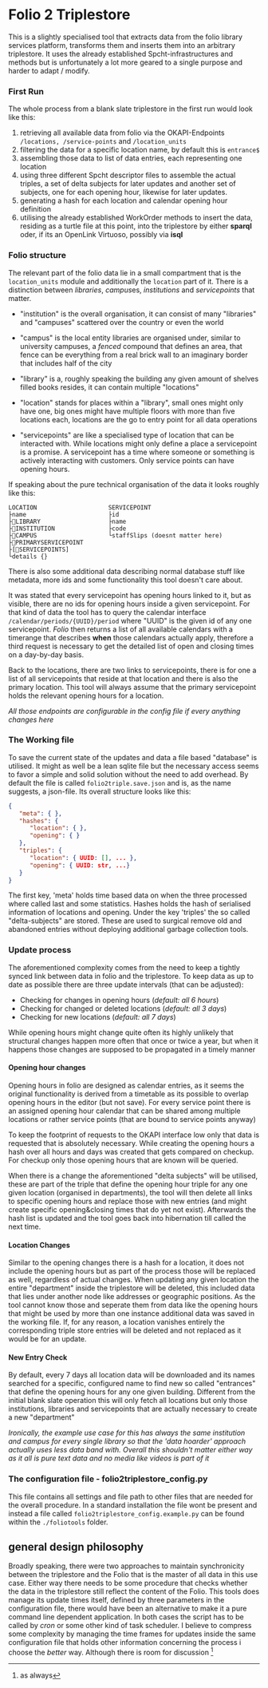  

# Folio 2 Triplestore

This is a slightly specialised tool that extracts data from the folio library services platform, transforms them and inserts them into an arbitrary triplestore. It uses the already established Spcht-infrastructures and methods but is unfortunately a lot more geared to a single purpose and harder to adapt / modify.

### First Run

The whole process from a blank slate triplestore in the first run would look like this:

1. retrieving all available data from folio via the OKAPI-Endpoints `/locations, /service-points` and `/location_units`
2. filtering the data for a specific location name, by default this is `entrance$` 
3. assembling those data to list of data entries, each representing one location
4. using three different Spcht descriptor files to assemble the actual triples, a set of delta subjects for later updates and another set of subjects, one for each opening hour, likewise for later updates.
5. generating a hash for each location and calendar opening hour definition
6. utilising the already established WorkOrder methods to insert the data, residing as a turtle file at this point, into the triplestore by either **sparql** oder, if its an OpenLink Virtuoso, possibly via **isql**

### Folio structure

The relevant part of the folio data lie in a small compartment that is the `location_units` module and additionally the `location` part of it. There is a distinction between *libraries*, *campus*es, *institutions* and *servicepoints* that matter.

* "institution" is the overall organisation, it can consist of many "libraries" and "campuses" scattered over the country or even the world
* "campus" is the local entity libraries are organised under, similar to university campuses, a *fenced* compound that defines an area, that fence can be everything from a real brick wall to an imaginary border that includes half of the city

* "library" is a, roughly speaking the building any given amount of shelves filled books resides, it can contain multiple "locations"
* "location" stands for places within a "library", small ones might only have one, big ones might have multiple floors with more than five locations each, locations are the go to entry point for all data operations
* "servicepoints" are like a specialised type of location that can be interacted with. While locations might only define a place a servicepoint is a promise. A servicepoint has a time where someone or something is actively interacting with customers. Only service points can have opening hours.

If speaking about the pure technical organisation of the data it looks roughly like this:
```
LOCATION					SERVICEPOINT
├name						├id		
├🔗LIBRARY					├name
├🔗INSTITUTION				├code
├🔗CAMPUS					└staffSlips (doesnt matter here)
├🔗PRIMARYSERVICEPOINT
├[🔗SERVICEPOINTS]
└details {}
```

There is also some additional data describing normal database stuff like metadata, more ids and some functionality this tool doesn't care about.

It was stated that every servicepoint has opening hours linked to it, but as visible, there are no ids for opening hours inside a given servicepoint. For that kind of data the tool has to query the calendar interface `/calendar/periods/{UUID}/period` where "UUID" is the given id of any one servicepoint. *Folio* then returns a list of all available calendars with a timerange that describes **when** those calendars actually apply, therefore a third request is necessary to get the detailed list of open and closing times on a day-by-day basis.

Back to the locations, there are two links to servicepoints, there is for one a list of all servicepoints that reside at that location and there is also the primary location. This tool will always assume that the primary servicepoint holds the relevant opening hours for a location.

*All those endpoints are configurable in the config file if every anything changes here*

### The Working file

To save the current state of the updates and data a file based "database" is utilised. It might as well be a lean sqlite file but the necessary access seems to favor a simple and solid solution without the need to add overhead. By default the file is called `folio2triple.save.json` and is, as the name suggests, a json-file. Its overall structure looks like this:

```json
{
   "meta": { },
   "hashes": {
      "location": { },
      "opening": { }
   },
   "triples": {
      "location": { UUID: [], ... },
      "opening": { UUID: str, ...}
   }
}
```

The first key, 'meta' holds time based data on when the three processed where called last and some statistics. Hashes holds the hash of serialised information of locations and opening. Under the key 'triples' the so called "delta-subjects" are stored. These are used to surgical remove old and abandoned entries without deploying additional garbage collection tools.


### Update process

The aforementioned complexity comes from the need to keep a tightly synced link between data in folio and the triplestore. To keep data as up to date as possible there are three update intervals (that can be adjusted):

* Checking for changes in opening hours (*default: all 6 hours*)
* Checking for changed or deleted locations (*default: all 3 days*)
* Checking for new locations (*default: all 7 days*)

While opening hours might change quite often its highly unlikely that structural changes happen more often that once or twice a year, but when it happens those changes are supposed to be propagated in a timely manner

#### Opening hour changes

Opening hours in folio are designed as calendar entries, as it seems the original functionality is derived from a timetable as its possible to overlap opening hours in the editor (but not save). For every service point there is an assigned opening hour calendar that can be shared among multiple locations or rather service points (that are bound to service points anyway)

To keep the footprint of requests to the OKAPI interface low only that data is requested that is absolutely necessary. While creating the opening hours a hash over all hours and days was created that gets compared on checkup. For checkup only those opening hours that are known will be queried. 

When there is a change the aforementioned "delta subjects" will be utilised, these are part of the triple that define the opening hour triple for any one given location (organised in departments), the tool will then delete all links to specific opening hours and replace those with new entries (and might create specific opening&closing times that do yet not exist). Afterwards the hash list is updated and the tool goes back into hibernation till called the next time.

#### Location Changes

Similar to the opening changes there is a hash for a location, it does not include the opening hours but as part of the process those will be replaced as well, regardless of actual changes. When updating any given location the entire "department" inside the triplestore will be deleted, this included data that lies under another node like addresses or geographic positions. As the tool cannot know those and seperate them from data like the opening hours that might be used by more than one instance additional data was saved in the working file. If, for any reason, a location vanishes entirely the corresponding triple store entries will be deleted and not replaced as it would be for an update.

#### New Entry Check

By default, every 7 days all location data will be downloaded and its names searched for a specific, configured name to find new so called "entrances" that define the opening hours for any one given building. Different from the initial blank slate operation this will only fetch all locations but only those institutions, libraries and servicepoints that are actually necessary to create a new "department"

*Ironically, the example use case for this has always the same institution and campus for every single library so that the 'data hoarder' approach actually uses less data band with. Overall this shouldn't matter either way as it all is pure text data and no media like videos is part of it*

### The configuration file - folio2triplestore_config.py

This file contains all settings and file path to other files that are needed for the overall procedure. In a standard installation the file wont be present and instead a file called `folio2triplestore_config.example.py` can be found within the `./foliotools` folder.

## general design philosophy

Broadly speaking, there were two approaches to maintain synchronicity between the triplestore and the Folio that is the master of all data in this use case. Either way there needs to be some procedure that checks whether the data in the triplestore still reflect the content of the Folio. This tools does manage its update times itself, defined by three parameters in the configuration file, there would have been an alternative to make it a pure command line dependent application. In both cases the script has to be called by *cron* or some other kind of task scheduler. I believe to compress some complexity by managing the time frames for updates inside the same configuration file that holds other information concerning the process i choose the *better* way. Although there is room for discussion [^1]

[^1]: as always

